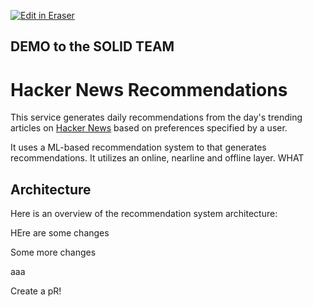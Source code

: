 <p><a target="_blank" href="https://eraser-qa.web.app/workspace/uJZXEqwqwvuil61uLjWb" id="edit-in-eraser-github-link"><img alt="Edit in Eraser" src="https://firebasestorage.googleapis.com/v0/b/second-petal-295822.appspot.com/o/images%2Fgithub%2FOpen%20in%20Eraser.svg?alt=media&amp;token=968381c8-a7e7-472a-8ed6-4a6626da5501"></a></p>

## DEMO to the SOLID TEAM
# Hacker News Recommendations
This service generates daily recommendations from the day's trending articles on [﻿Hacker News](https://news.ycombinator.com/) based on preferences specified by a user.

It uses a ML-based recommendation system to that generates recommendations. It utilizes an online, nearline and offline layer. WHAT

## Architecture
Here is an overview of the recommendation system architecture:

HEre are some changes

Some more changes

aaa

Create a pR!




<!--- Eraser file: https://eraser-qa.web.app/workspace/uJZXEqwqwvuil61uLjWb --->
<!--- This file was last edited by [name] via Eraser on [date] --->